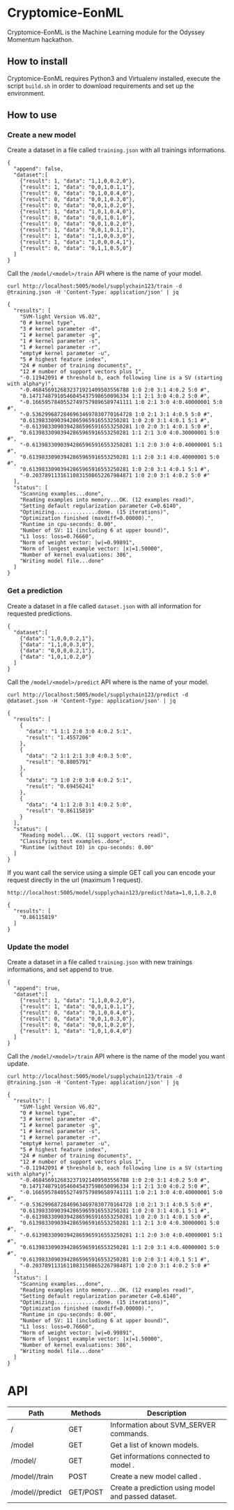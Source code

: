# Cryptomice-EonML
Cryptomice-EonML is the Machine Learning module for the
Odyssey Momentum hackathon.

## How to install
Cryptomice-EonML requires Python3 and Virtualenv installed, execute the script `build.sh` in order to download requirements and set up the environment.

## How to use

### Create a new model
Create a dataset in a file called `training.json` with all trainings informations.

```
{
  "append": false,
  "dataset":[
    {"result": 1, "data": "1,1,0,0.2,0"},
    {"result": 1, "data": "0,0,1,0.1,1"},
    {"result": 0, "data": "0,1,0,0.4,0"},
    {"result": 0, "data": "0,0,1,0.3,0"},
    {"result": 0, "data": "0,0,1,0.2,0"},
    {"result": 1, "data": "1,0,1,0.4,0"},
    {"result": 0, "data": "0,0,1,0.1,0"},
    {"result": 0, "data": "0,0,1,0.2,0"},
    {"result": 1, "data": "0,0,1,0.1,1"},
    {"result": 1, "data": "1,1,0,0.3,0"},
    {"result": 1, "data": "1,0,0,0.4,1"},
    {"result": 0, "data": "0,1,1,0.5,0"}
  ]
}
```

Call the `/model/<model>/train` API where <model> is the name of your model.

```
curl http://localhost:5005/model/supplychain123/train -d @training.json -H 'Content-Type: application/json' | jq

{
  "results": [
    "SVM-light Version V6.02",
    "0 # kernel type",
    "3 # kernel parameter -d",
    "1 # kernel parameter -g",
    "1 # kernel parameter -s",
    "1 # kernel parameter -r",
    "empty# kernel parameter -u",
    "5 # highest feature index",
    "24 # number of training documents",
    "12 # number of support vectors plus 1",
    "-0.11942091 # threshold b, each following line is a SV (starting with alpha*y)",
    "-0.4684569126832371921409503556788 1:0 2:0 3:1 4:0.2 5:0 #",
    "0.14717487910546045437598650096334 1:1 2:1 3:0 4:0.2 5:0 #",
    "-0.16659578405527497579896589741111 1:0 2:1 3:0 4:0.40000001 5:0 #",
    "-0.53629968728469634697830770164728 1:0 2:1 3:1 4:0.5 5:0 #",
    "0.61398330903942865965916553250281 1:0 2:0 3:1 4:0.1 5:1 #",
    "-0.61398330903942865965916553250281 1:0 2:0 3:1 4:0.1 5:0 #",
    "0.61398330903942865965916553250281 1:1 2:1 3:0 4:0.30000001 5:0 #",
    "-0.61398330903942865965916553250281 1:1 2:0 3:0 4:0.40000001 5:1 #",
    "0.61398330903942865965916553250281 1:1 2:0 3:1 4:0.40000001 5:0 #",
    "0.61398330903942865965916553250281 1:0 2:0 3:1 4:0.1 5:1 #",
    "-0.20378911316110831508652267984871 1:0 2:0 3:1 4:0.2 5:0 #"
  ],
  "status": [
    "Scanning examples...done",
    "Reading examples into memory...OK. (12 examples read)",
    "Setting default regularization parameter C=0.6140",
    "Optimizing..............done. (15 iterations)",
    "Optimization finished (maxdiff=0.00000).",
    "Runtime in cpu-seconds: 0.00",
    "Number of SV: 11 (including 6 at upper bound)",
    "L1 loss: loss=0.76660",
    "Norm of weight vector: |w|=0.99891",
    "Norm of longest example vector: |x|=1.50000",
    "Number of kernel evaluations: 386",
    "Writing model file...done"
  ]
}
```

### Get a prediction
Create a dataset in a file called `dataset.json` with all information for requested predictions.

```
{
  "dataset":[
    {"data": "1,0,0,0.2,1"},
    {"data": "1,1,0,0.3,0"},
    {"data": "0,0,0,0.2,1"},
    {"data": "1,0,1,0.2,0"}
  ]
}
```

Call the `/model/<model>/predict` API where <model> is the name of your model.

```
curl http://localhost:5005/model/supplychain123/predict -d @dataset.json -H 'Content-Type: application/json' | jq

{
  "results": [
    {
      "data": "1 1:1 2:0 3:0 4:0.2 5:1",
      "result": "1.4557206"
    },
    {
      "data": "2 1:1 2:1 3:0 4:0.3 5:0",
      "result": "0.8805791"
    },
    {
      "data": "3 1:0 2:0 3:0 4:0.2 5:1",
      "result": "0.69456241"
    },
    {
      "data": "4 1:1 2:0 3:1 4:0.2 5:0",
      "result": "0.86115819"
    }
  ],
  "status": [
    "Reading model...OK. (11 support vectors read)",
    "Classifying test examples..done",
    "Runtime (without IO) in cpu-seconds: 0.00"
  ]
}
```


If you want call the service using a simple GET call you can encode your request directly in the url (maximum 1 request).

```
http://localhost:5005/model/supplychain123/predict?data=1,0,1,0.2,0

{
  "results": [
    "0.86115819"
  ]
}
```

### Update the model
Create a dataset in a file called `training.json` with new trainings informations, and set append to true.

```
{
  "append": true,
  "dataset":[
    {"result": 1, "data": "1,1,0,0.2,0"},
    {"result": 1, "data": "0,0,1,0.1,1"},
    {"result": 0, "data": "0,1,0,0.4,0"},
    {"result": 0, "data": "0,0,1,0.3,0"},
    {"result": 0, "data": "0,0,1,0.2,0"},
    {"result": 1, "data": "1,0,1,0.4,0"}
  ]
}
```
Call the `/model/<model>/train` API where <model> is the name of the model you want update.

```
curl http://localhost:5005/model/supplychain123/train -d @training.json -H 'Content-Type: application/json' | jq

{
  "results": [
    "SVM-light Version V6.02",
    "0 # kernel type",
    "3 # kernel parameter -d",
    "1 # kernel parameter -g",
    "1 # kernel parameter -s",
    "1 # kernel parameter -r",
    "empty# kernel parameter -u",
    "5 # highest feature index",
    "24 # number of training documents",
    "12 # number of support vectors plus 1",
    "-0.11942091 # threshold b, each following line is a SV (starting with alpha*y)",
    "-0.4684569126832371921409503556788 1:0 2:0 3:1 4:0.2 5:0 #",
    "0.14717487910546045437598650096334 1:1 2:1 3:0 4:0.2 5:0 #",
    "-0.16659578405527497579896589741111 1:0 2:1 3:0 4:0.40000001 5:0 #",
    "-0.53629968728469634697830770164728 1:0 2:1 3:1 4:0.5 5:0 #",
    "0.61398330903942865965916553250281 1:0 2:0 3:1 4:0.1 5:1 #",
    "-0.61398330903942865965916553250281 1:0 2:0 3:1 4:0.1 5:0 #",
    "0.61398330903942865965916553250281 1:1 2:1 3:0 4:0.30000001 5:0 #",
    "-0.61398330903942865965916553250281 1:1 2:0 3:0 4:0.40000001 5:1 #",
    "0.61398330903942865965916553250281 1:1 2:0 3:1 4:0.40000001 5:0 #",
    "0.61398330903942865965916553250281 1:0 2:0 3:1 4:0.1 5:1 #",
    "-0.20378911316110831508652267984871 1:0 2:0 3:1 4:0.2 5:0 #"
  ],
  "status": [
    "Scanning examples...done",
    "Reading examples into memory...OK. (12 examples read)",
    "Setting default regularization parameter C=0.6140",
    "Optimizing..............done. (15 iterations)",
    "Optimization finished (maxdiff=0.00000).",
    "Runtime in cpu-seconds: 0.00",
    "Number of SV: 11 (including 6 at upper bound)",
    "L1 loss: loss=0.76660",
    "Norm of weight vector: |w|=0.99891",
    "Norm of longest example vector: |x|=1.50000",
    "Number of kernel evaluations: 386",
    "Writing model file...done"
  ]
}
```

# API

| Path                   | Methods   | Description                             |
|------------------------|-----------|-----------------------------------------|
| /                      | GET       | Information about SVM_SERVER commands.  |
| /model                 | GET       | Get a list of known models.             |
| /model/<name>          | GET       | Get informations connected to model <modelname>.|
| /model/<name>/train    | POST      | Create a new model called <modelname>.  |
| /model/<name>/predict  | GET/POST  | Create a prediction using model <modelname> and passed dataset.|
